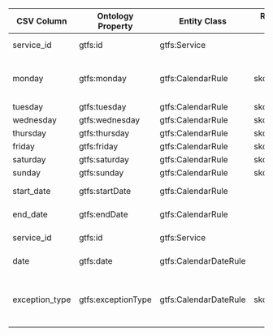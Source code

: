 | CSV Column           | Ontology Property | Entity Class | Rel. Entity Class | Subject Generation    | Join Condition | Datatype | Function Name | Function Output |
| --- | --- | --- | --- | --- | --- | --- | --- | --- |
| service_id | gtfs:id | gtfs:Service |  | `ex:service/{service_id}` | calendar.service_id = calendar_dates.service_id | xsd:string |  |  Direct copy of service_id |
| monday | gtfs:monday | gtfs:CalendarRule | skos:Concept | `ex:calendarRule/{service_id}` |  | xsd:string | skos:inScheme=<http://transport.linkeddata.es/kos/day> | mapAvailability "0" → "http://transport.linkeddata.es/kos/day/not-available", "1" → "http://transport.linkeddata.es/kos/day/available" |
| tuesday | gtfs:tuesday | gtfs:CalendarRule | skos:Concept | Same as above |  | xsd:string | skos:inScheme=<http://transport.linkeddata.es/kos/day> | mapAvailability Same as above |
| wednesday | gtfs:wednesday | gtfs:CalendarRule | skos:Concept | Same as above |  | xsd:string | skos:inScheme=<http://transport.linkeddata.es/kos/day> | mapAvailability Same as above |
| thursday | gtfs:thursday | gtfs:CalendarRule | skos:Concept | Same as above |  | xsd:string | skos:inScheme=<http://transport.linkeddata.es/kos/day> | mapAvailability Same as above |
| friday | gtfs:friday | gtfs:CalendarRule | skos:Concept | Same as above |  | xsd:string | skos:inScheme=<http://transport.linkeddata.es/kos/day> | mapAvailability Same as above |
| saturday | gtfs:saturday | gtfs:CalendarRule | skos:Concept | Same as above |  | xsd:string | skos:inScheme=<http://transport.linkeddata.es/kos/day> | mapAvailability Same as above |
| sunday | gtfs:sunday | gtfs:CalendarRule | skos:Concept | Same as above |  | xsd:string | skos:inScheme=<http://transport.linkeddata.es/kos/day> | mapAvailability Same as above |
| start_date | gtfs:startDate | gtfs:CalendarRule |  | Same as above |  | xsd:date |  | formatDate Outputs in ISO date format (YYYY-MM-DD) |
| end_date | gtfs:endDate | gtfs:CalendarRule |  | Same as above |  | xsd:date |  | formatDate Outputs in ISO date format (YYYY-MM-DD) |
| service_id | gtfs:id | gtfs:Service |  | `ex:service/{service_id}` | calendar.service_id = calendar_dates.service_id | xsd:string |  |  Direct copy |
| date | gtfs:date | gtfs:CalendarDateRule |  | `ex:calendarDateRule/{service_id}/{date}` | calendar.service_id = calendar_dates.service_id | xsd:date |  | formatDate Outputs in ISO date format (YYYY-MM-DD) |
| exception_type | gtfs:exceptionType | gtfs:CalendarDateRule | skos:Concept | Same as above |  | xsd:string | skos:inScheme=<http://transport.linkeddata.es/kos/exception-type> | mapExceptionType "1" → "http://transport.linkeddata.es/kos/exception-type/added", "2" → "http://transport.linkeddata.es/kos/exception-type/removed" |
